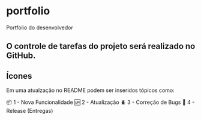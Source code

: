 # portfolio
Portfolio do desenvolvedor

## O controle de tarefas do projeto será realizado no GitHub.

## Ícones

Em uma atualzação no README podem ser inseridos tópicos como:

:package: 1 - Nova Funcionalidade
:up: 2 - Atualização
:beetle: 3 - Correção de Bugs
:checkered_flag: 4 - Release (Entregas)
